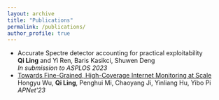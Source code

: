 ```yaml
---
layout: archive
title: "Publications"
permalink: /publications/
author_profile: true
---
```


- Accurate Spectre detector accounting for practical exploitability  
  **Qi Ling** and Yi Ren, Baris Kasikci, Shuwen Deng  
  *In submission to ASPLOS 2023*
- [Towards Fine-Grained, High-Coverage Internet Monitoring at Scale](/files/sec5-towards_fine_grained.pdf)  
  Hongyu Wu, **Qi Ling**, Penghui Mi, Chaoyang Ji, Yinliang Hu, Yibo Pi  
  *APNet'23*
